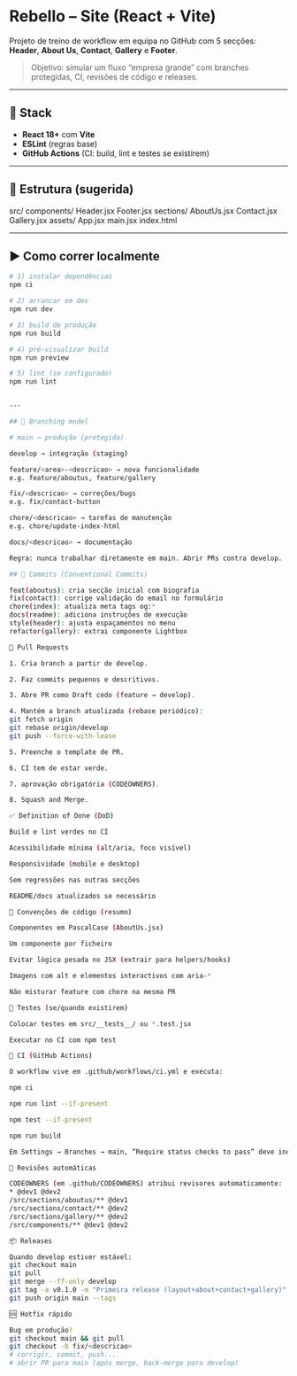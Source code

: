 # Rebello – Site (React + Vite)

Projeto de treino de workflow em equipa no GitHub com 5 secções:
**Header**, **About Us**, **Contact**, **Gallery** e **Footer**.

> Objetivo: simular um fluxo “empresa grande” com branches protegidas, CI, revisões de código e releases.

---

## 🚀 Stack
- **React 18+** com **Vite**
- **ESLint** (regras base)
- **GitHub Actions** (CI: build, lint e testes se existirem)

---

## 🧩 Estrutura (sugerida)
src/
components/
Header.jsx
Footer.jsx
sections/
AboutUs.jsx
Contact.jsx
Gallery.jsx
assets/
App.jsx
main.jsx
index.html


---

## ▶️ Como correr localmente

```bash
# 1) instalar dependências
npm ci

# 2) arrancar em dev
npm run dev

# 3) build de produção
npm run build

# 4) pré-visualizar build
npm run preview

# 5) lint (se configurado)
npm run lint


---

## 🌿 Branching model

# main → produção (protegida)

develop → integração (staging)

feature/<area>-<descricao> → nova funcionalidade
e.g. feature/aboutus, feature/gallery

fix/<descricao> → correções/bugs
e.g. fix/contact-button

chore/<descricao> → tarefas de manutenção
e.g. chore/update-index-html

docs/<descricao> → documentação

Regra: nunca trabalhar diretamente em main. Abrir PRs contra develop.

## 🧠 Commits (Conventional Commits)

feat(aboutus): cria secção inicial com biografia
fix(contact): corrige validação do email no formulário
chore(index): atualiza meta tags og:*
docs(readme): adiciona instruções de execução
style(header): ajusta espaçamentos no menu
refactor(gallery): extrai componente Lightbox

🔀 Pull Requests

1. Cria branch a partir de develop.

2. Faz commits pequenos e descritivos.

3. Abre PR como Draft cedo (feature → develop).

4. Mantém a branch atualizada (rebase periódico):
git fetch origin
git rebase origin/develop
git push --force-with-lease

5. Preenche o template de PR.

6. CI tem de estar verde.

7. aprovação obrigatória (CODEOWNERS).

8. Squash and Merge.

✅ Definition of Done (DoD)

Build e lint verdes no CI

Acessibilidade mínima (alt/aria, foco visível)

Responsividade (mobile e desktop)

Sem regressões nas outras secções

README/docs atualizados se necessário

🤝 Convenções de código (resumo)

Componentes em PascalCase (AboutUs.jsx)

Um componente por ficheiro

Evitar lógica pesada no JSX (extrair para helpers/hooks)

Imagens com alt e elementos interactivos com aria-*

Não misturar feature com chore na mesma PR

🧪 Testes (se/quando existirem)

Colocar testes em src/__tests__/ ou *.test.jsx

Executar no CI com npm test

🔧 CI (GitHub Actions)

O workflow vive em .github/workflows/ci.yml e executa:

npm ci

npm run lint --if-present

npm test --if-present

npm run build

Em Settings → Branches → main, “Require status checks to pass” deve incluir o check do CI.

👥 Revisões automáticas

CODEOWNERS (em .github/CODEOWNERS) atribui revisores automaticamente:
* @dev1 @dev2
/src/sections/aboutus/** @dev1
/src/sections/contact/** @dev2
/src/sections/gallery/** @dev2
/src/components/** @dev1 @dev2

📦 Releases

Quando develop estiver estável:
git checkout main
git pull
git merge --ff-only develop
git tag -a v0.1.0 -m "Primeira release (layout+about+contact+gallery)"
git push origin main --tags

🆘 Hotfix rápido

Bug em produção?
git checkout main && git pull
git checkout -b fix/<descricao>
# corrigir, commit, push...
# abrir PR para main (após merge, back-merge para develop)



